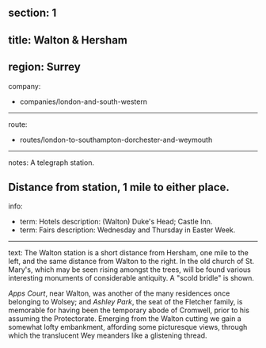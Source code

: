 section: 1
----
title: Walton & Hersham
----
region: Surrey
----
company:
- companies/london-and-south-western
----
route:
- routes/london-to-southampton-dorchester-and-weymouth
----
notes: A telegraph station.

Distance from station, 1 mile to either place.
----
info:
- term: Hotels
  description: (Walton) Duke's Head; Castle Inn.
- term: Fairs
  description: Wednesday and Thursday in Easter Week.
----
text: The Walton station is a short distance from Hersham, one mile to the left, and the same distance from Walton to the right. In the old church of St. Mary's, which may be seen rising amongst the trees, will be found various interesting monuments of considerable antiquity. A "scold bridle" is shown.

*Apps Court*, near Walton, was another of the many residences once belonging to Wolsey; and *Ashley Park*, the seat of the Fletcher family, is memorable for having been the temporary abode of Cromwell, prior to his assuming the Protectorate. Emerging from the Walton cutting we gain a somewhat lofty embankment, affording some picturesque views, through which the translucent Wey meanders like a glistening thread.
